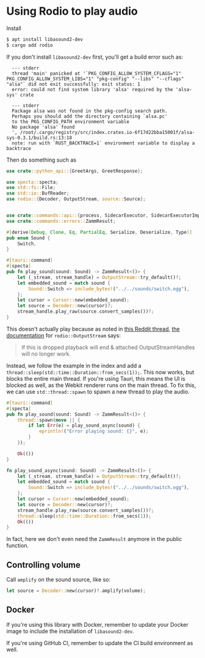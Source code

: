 # Using Rodio to play audio

Install

```bash
$ apt install libasound2-dev
$ cargo add rodio
```

If you don't install `libasound2-dev` first, you'll get a build error such as:

```
  --- stderr
  thread 'main' panicked at '`PKG_CONFIG_ALLOW_SYSTEM_CFLAGS="1" PKG_CONFIG_ALLOW_SYSTEM_LIBS="1" "pkg-config" "--libs" "--cflags" "alsa"` did not exit successfully: exit status: 1
  error: could not find system library 'alsa' required by the 'alsa-sys' crate

  --- stderr
  Package alsa was not found in the pkg-config search path.
  Perhaps you should add the directory containing `alsa.pc'
  to the PKG_CONFIG_PATH environment variable
  No package 'alsa' found
  ', /root/.cargo/registry/src/index.crates.io-6f17d22bba15001f/alsa-sys-0.3.1/build.rs:13:18
  note: run with `RUST_BACKTRACE=1` environment variable to display a backtrace
```

Then do something such as

```rust
use crate::python_api::{GreetArgs, GreetResponse};

use specta::specta;
use std::fs::File;
use std::io::BufReader;
use rodio::{Decoder, OutputStream, source::Source};


use crate::commands::api::{process, SidecarExecutor, SidecarExecutorImpl};
use crate::commands::errors::ZammResult;

#[derive(Debug, Clone, Eq, PartialEq, Serialize, Deserialize, Type)]
pub enum Sound {
    Switch,
}

#[tauri::command]
#[specta]
pub fn play_sound(sound: Sound) -> ZammResult<()> {
    let (_stream, stream_handle) = OutputStream::try_default()?;
    let embedded_sound = match sound {
        Sound::Switch => include_bytes!("../../sounds/switch.ogg"),
    };
    let cursor = Cursor::new(embedded_sound);
    let source = Decoder::new(cursor)?;
    stream_handle.play_raw(source.convert_samples())?;
}

```

This doesn't actually play because as noted in [this Reddit thread](https://www.reddit.com/r/rust/comments/14xjgos/having_issues_with_rodio_crate_getting_no_audio/), [the documentation](https://docs.rs/rodio/0.17.1/rodio/struct.OutputStream.html) for `rodio::OutputStream` says:

> If this is dropped playback will end & attached OutputStreamHandles will no longer work.

Instead, we follow the example in the index and add a `thread::sleep(std::time::Duration::from_secs(1));`. This now works, but blocks the entire main thread. If you're using Tauri, this means the UI is blocked as well, as the Webkit renderer runs on the main thread. To fix this, we can use `std::thread::spawn` to spawn a new thread to play the audio.

```rust
#[tauri::command]
#[specta]
pub fn play_sound(sound: Sound) -> ZammResult<()> {
    thread::spawn(move || {
        if let Err(e) = play_sound_async(sound) {
            eprintln!("Error playing sound: {}", e);
        }
    });

    Ok(())
}

fn play_sound_async(sound: Sound) -> ZammResult<()> {
    let (_stream, stream_handle) = OutputStream::try_default()?;
    let embedded_sound = match sound {
        Sound::Switch => include_bytes!("../../sounds/switch.ogg"),
    };
    let cursor = Cursor::new(embedded_sound);
    let source = Decoder::new(cursor)?;
    stream_handle.play_raw(source.convert_samples())?;
    thread::sleep(std::time::Duration::from_secs(1));
    Ok(())
}
```

In fact, here we don't even need the `ZammResult` anymore in the public function.

## Controlling volume

Call `amplify` on the sound source, like so:

```rust
let source = Decoder::new(cursor)?.amplify(volume);
```

## Docker

If you're using this library with Docker, remember to update your Docker image to include the installation of `libasound2-dev`.

If you're using GitHub CI, remember to update the CI build environment as well.
